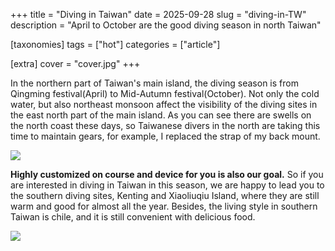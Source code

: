 +++
title = "Diving in Taiwan"
date = 2025-09-28
slug = "diving-in-TW"
description = "April to October are the good diving season in north Taiwan"

[taxonomies]
tags = ["hot"]
categories = ["article"]

[extra]
cover = "cover.jpg"
+++

In the northern part of Taiwan's main island, the diving season is from Qingming festival(April) to
Mid-Autumn festival(October). Not only the cold water, but also northeast monsoon affect the
visibility of the diving sites in the east north part of the main island. As you can see there are
swells on the north coast these days, so Taiwanese divers in the north are taking this time to 
maintain gears, for example, I replaced the strap of my back mount.  

<img src="/img/articles/new-strap.jpg" />

**Highly customized on course and device for you is also our goal.**  So if you are interested in 
diving in Taiwan in this season, we are happy to lead you to the southern diving sites, Kenting and
Xiaoliuqiu Island, where they are still warm and good for almost all the year.  Besides, the living
style in southern Taiwan is chile, and it is still convenient with delicious food.

<img src="/img/articles/wing-front.jpg" />
